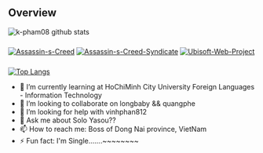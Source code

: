 

<!--
**k-pham08/k-pham08** is a ✨ _special_ ✨ repository because its `README.md` (this file) appears on your GitHub profile.
-->
## Overview
![k-pham08 github stats](https://github-readme-stats.vercel.app/api?username=k-pham08&show_icons=true&theme=midnight-purple&text_color=f6e400)

#####
[![Assassin-s-Creed](https://github-readme-stats.vercel.app/api/pin/?username=k-pham08&repo=Assassin-s-Creed&theme=yeblu)](https://github.com/k-pham08/Assassin-s-Creed)
[![Assassin-s-Creed-Syndicate](https://github-readme-stats.vercel.app/api/pin/?username=k-pham08&repo=Assassin-s-Creed-Syndicate&theme=yeblu)](https://github.com/k-pham08/Assassin-s-Creed-Syndicate)
[![Ubisoft-Web-Project](https://github-readme-stats.vercel.app/api/pin/?username=k-pham08&repo=Ubisoft-Web-Project&theme=yeblu)](https://github.com/k-pham08/Ubisoft-Web-Project)

#####
[![Top Langs](https://github-readme-stats.vercel.app/api/top-langs/?username=k-pham08)](https://github.com/k-pham08)

- 🌱 I’m currently learning at HoChiMinh City University Foreign Languages - Information Technology  
- 👯 I’m looking to collaborate on longbaby && quangphe
- 🤔 I’m looking for help with vinhphan812
- 💬 Ask me about Solo Yasou??
- 📫 How to reach me: Boss of Dong Nai province, VietNam
- ⚡ Fun fact: I'm Single.......~~~~~~~~

